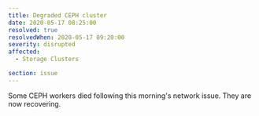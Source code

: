 ```yaml
---
title: Degraded CEPH cluster
date: 2020-05-17 08:25:00
resolved: true
resolvedWhen: 2020-05-17 09:20:00
severity: disrupted
affected:
  - Storage Clusters

section: issue
---
```


Some CEPH workers died following this morning's network issue. They are now
recovering.

